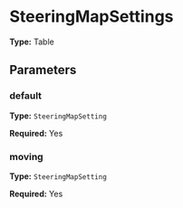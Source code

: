 # SteeringMapSettings

**Type:** Table

## Parameters

### default

**Type:** `SteeringMapSetting`

**Required:** Yes

### moving

**Type:** `SteeringMapSetting`

**Required:** Yes


